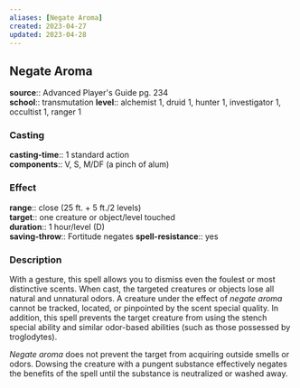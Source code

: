 ```yaml
---
aliases: [Negate Aroma]
created: 2023-04-27
updated: 2023-04-28
---
```


## Negate Aroma

**source**:: Advanced Player's Guide pg. 234  
**school**:: transmutation
**level**:: alchemist 1, druid 1, hunter 1, investigator 1, occultist 1, ranger 1

### Casting

**casting-time**:: 1 standard action  
**components**:: V, S, M/DF (a pinch of alum)

### Effect

**range**:: close (25 ft. + 5 ft./2 levels)  
**target**:: one creature or object/level touched  
**duration**:: 1 hour/level (D)  
**saving-throw**:: Fortitude negates
**spell-resistance**:: yes

### Description

With a gesture, this spell allows you to dismiss even the foulest or most distinctive scents. When cast, the targeted creatures or objects lose all natural and unnatural odors. A creature under the effect of *negate aroma* cannot be tracked, located, or pinpointed by the scent special quality. In addition, this spell prevents the target creature from using the stench special ability and similar odor-based abilities (such as those possessed by troglodytes).  
  
*Negate aroma* does not prevent the target from acquiring outside smells or odors. Dowsing the creature with a pungent substance effectively negates the benefits of the spell until the substance is neutralized or washed away.
